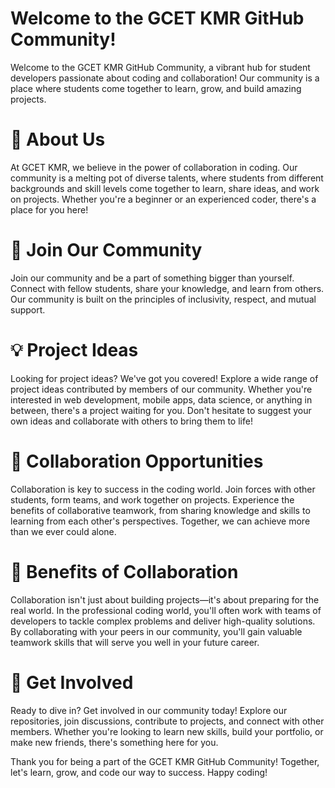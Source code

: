 
# Welcome to the GCET KMR GitHub Community!

Welcome to the GCET KMR GitHub Community, a vibrant hub for student developers passionate about coding and collaboration! Our community is a place where students come together to learn, grow, and build amazing projects.

# 🚀 About Us
At GCET KMR, we believe in the power of collaboration in coding. Our community is a melting pot of diverse talents, where students from different backgrounds and skill levels come together to learn, share ideas, and work on projects. Whether you're a beginner or an experienced coder, there's a place for you here!

# 👥 Join Our Community
Join our community and be a part of something bigger than yourself. Connect with fellow students, share your knowledge, and learn from others. Our community is built on the principles of inclusivity, respect, and mutual support.

# 💡 Project Ideas
Looking for project ideas? We've got you covered! Explore a wide range of project ideas contributed by members of our community. Whether you're interested in web development, mobile apps, data science, or anything in between, there's a project waiting for you. Don't hesitate to suggest your own ideas and collaborate with others to bring them to life!

# 🤝 Collaboration Opportunities
Collaboration is key to success in the coding world. Join forces with other students, form teams, and work together on projects. Experience the benefits of collaborative teamwork, from sharing knowledge and skills to learning from each other's perspectives. Together, we can achieve more than we ever could alone.

# 🌟 Benefits of Collaboration
Collaboration isn't just about building projects—it's about preparing for the real world. In the professional coding world, you'll often work with teams of developers to tackle complex problems and deliver high-quality solutions. By collaborating with your peers in our community, you'll gain valuable teamwork skills that will serve you well in your future career.

# 📝 Get Involved
Ready to dive in? Get involved in our community today! Explore our repositories, join discussions, contribute to projects, and connect with other members. Whether you're looking to learn new skills, build your portfolio, or make new friends, there's something here for you.

Thank you for being a part of the GCET KMR GitHub Community! Together, let's learn, grow, and code our way to success. Happy coding!
